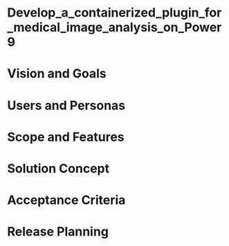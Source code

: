 # Develop_a_containerized_plugin_for_medical_image_analysis_on_Power9

# Vision and Goals

# Users and Personas

# Scope and Features

# Solution Concept

# Acceptance Criteria

# Release Planning
